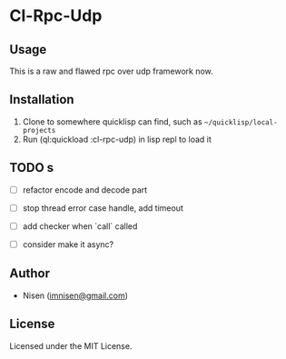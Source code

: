 

# Cl-Rpc-Udp


## Usage

This is a raw and flawed rpc over udp framework now.


## Installation

1.  Clone to somewhere quicklisp can find, such as `~/quicklisp/local-projects`
2.  Run (ql:quickload :cl-rpc-udp) in lisp repl to load it


## TODO s

-   [ ] refactor encode and decode part
-   [ ] stop thread error case handle, add timeout
-   [ ] add checker when \`call\` called
-   [ ] consider make it async?


## Author

-   Nisen (imnisen@gmail.com)


## License

Licensed under the MIT License.

